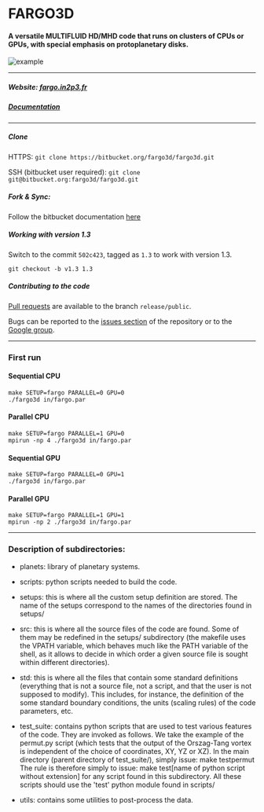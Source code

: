 # FARGO3D #

#### A versatile MULTIFLUID HD/MHD code that runs on clusters of CPUs or GPUs, with special emphasis on protoplanetary disks. 


![example](https://bytebucket.org/fargo3d/fargo3d_develop/raw/31ab31ea6460ccf6e0bb48ece01d4b60305b4eb9/utils/images/fargo3d.jpg?token=2703b498c71814a39b625f15f9993ee69483b534)

------------------------

##### Website: [fargo.in2p3.fr](http://fargo.in2p3.fr)

##### [Documentation](https://fargo3d.bitbucket.io/)

------------------------

##### Clone

HTTPS: ```git clone https://bitbucket.org/fargo3d/fargo3d.git```

SSH (bitbucket user required): ```git clone git@bitbucket.org:fargo3d/fargo3d.git```

##### Fork & Sync:

Follow the bitbucket documentation [here](https://confluence.atlassian.com/bitbucket/forking-a-repository-221449527.html)

##### Working with version 1.3

Switch to the commit ``502c423``, tagged as ``1.3`` to work with version 1.3.

```
git checkout -b v1.3 1.3
```

##### Contributing to the code

[Pull requests](https://www.atlassian.com/git/tutorials/making-a-pull-request) are available to the branch ``release/public``. 

Bugs can be reported to the [issues section](https://bitbucket.org/fargo3d/fargo3d/issues) of the repository or to the [Google group](https://groups.google.com/forum/#!forum/fargo3d).

------------------------

### First run

#### Sequential CPU

``` 
make SETUP=fargo PARALLEL=0 GPU=0
./fargo3d in/fargo.par
```

#### Parallel CPU

```
make SETUP=fargo PARALLEL=1 GPU=0
mpirun -np 4 ./fargo3d in/fargo.par
```

#### Sequential GPU

```
make SETUP=fargo PARALLEL=0 GPU=1
./fargo3d in/fargo.par
```

#### Parallel GPU

```
make SETUP=fargo PARALLEL=1 GPU=1
mpirun -np 2 ./fargo3d in/fargo.par
```

------------------------

### Description of subdirectories:

* planets: library of planetary systems.

* scripts: python scripts needed to build the code.

* setups: this is where all the custom setup definition are stored. The name of the setups correspond to the names of the directories found in setups/

* src: this is where all the source files of the code are found. Some of them may be redefined in the setups/ subdirectory (the makefile uses the VPATH variable, which behaves much like the PATH variable of the shell, as it allows to decide in which order a given source file is sought within different directories).

* std: this is where all the files that contain some standard definitions (everything that is not   a source file, not a script, and that the user is not supposed to modify). This includes, for   instance, the definition of the some standard boundary conditions, the units (scaling rules) of   the code parameters, etc.

* test_suite: contains python scripts that are used to test various features of the code. They are invoked as follows. We take the example of the permut.py script (which tests that the output of the Orszag-Tang vortex is independent of the choice of coordinates, XY, YZ or XZ). In the main directory (parent directory of test_suite/), simply issue: make testpermut The rule is therefore simply to issue: make test[name of python script without extension] for any script found in this subdirectory. All these scripts should use the 'test' python module found in scripts/

* utils: contains some utilities to post-process the data.